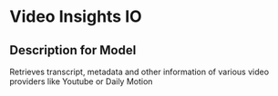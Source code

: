 # Video Insights IO

## Description for Model

Retrieves transcript, metadata and other information of various video providers like Youtube or Daily Motion

